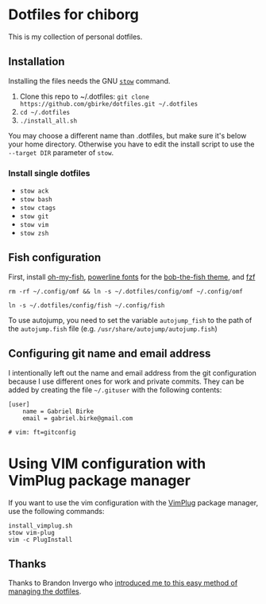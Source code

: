 # Dotfiles for chiborg

This is my collection of personal dotfiles.

## Installation

Installing the files needs the GNU [`stow`](http://www.gnu.org/software/stow/) command.

1. Clone this repo to ~/.dotfiles:
  `git clone https://github.com/gbirke/dotfiles.git ~/.dotfiles`
2. `cd ~/.dotfiles`
3. `./install_all.sh`

You may choose a different name than .dotfiles, but make sure it's below your home directory. 
Otherwise you have to edit the install script to use the `--target DIR` parameter of `stow`.

### Install single dotfiles
- `stow ack`
- `stow bash`
- `stow ctags`
- `stow git`
- `stow vim`
- `stow zsh`

## Fish configuration
First, install [oh-my-fish](https://github.com/oh-my-fish/oh-my-fish), [powerline fonts](https://github.com/powerline/fonts) for the [bob-the-fish theme](https://github.com/oh-my-fish/theme-bobthefish), and [fzf](https://github.com/junegunn/fzf)

    rm -rf ~/.config/omf && ln -s ~/.dotfiles/config/omf ~/.config/omf

    ln -s ~/.dotfiles/config/fish ~/.config/fish

To use autojump, you need to set the variable `autojump_fish` to the path of the `autojump.fish` file (e.g. `/usr/share/autojump/autojump.fish`)

## Configuring git name and email address
I intentionally left out the name and email address from the git configuration because I use different ones for work and private commits.
They can be added by creating the file `~/.gituser` with the following contents:

    [user]
        name = Gabriel Birke
        email = gabriel.birke@gmail.com

    # vim: ft=gitconfig


# Using VIM configuration with VimPlug package manager
If you want to use the vim configuration with the [VimPlug][2] package manager, use the following commands:

    install_vimplug.sh
    stow vim-plug
    vim -c PlugInstall

## Thanks
Thanks to Brandon Invergo who [introduced me to this easy method of managing the dotfiles][1].

[1]: http://brandon.invergo.net/news/2012-05-26-using-gnu-stow-to-manage-your-dotfiles.html?round=two
[2]: https://github.com/junegunn/vim-plug

